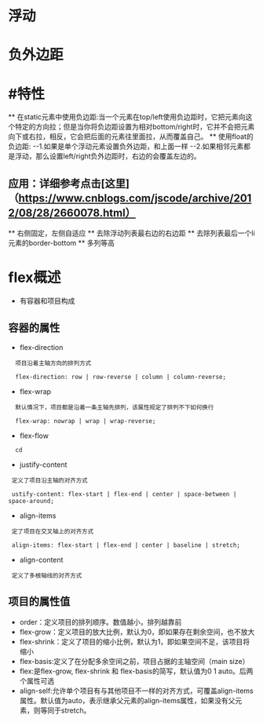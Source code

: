 # 浮动
# 负外边距
# #特性
** 在static元素中使用负边距:当一个元素在top/left使用负边距时，它把元素向这个特定的方向拉；但是当你将负边距设置为相对bottom/right时，它并不会把元素向下或右拉，相反，它会把后面的元素往里面拉，从而覆盖自己。
** 使用float的负边距:
   --1.如果是单个浮动元素设置负外边距，和上面一样 
   --2.如果相邻元素都是浮动，那么设置left/right负外边距时，右边的会覆盖左边的。
## 应用：详细参考点击[这里]（https://www.cnblogs.com/jscode/archive/2012/08/28/2660078.html）
** 右侧固定，左侧自适应
** 去除浮动列表最右边的右边距
** 去除列表最后一个li元素的border-bottom
** 多列等高

# flex概述
 * 有容器和项目构成
 
## 容器的属性
  * flex-direction
  
  ```text
    项目沿着主轴方向的排列方式
    
    flex-direction: row | row-reverse | column | column-reverse;
  ```
  * flex-wrap
  
  ```text
    默认情况下，项目都是沿着一条主轴先排列，该属性规定了排列不下如何换行
    
    flex-wrap: nowrap | wrap | wrap-reverse;
```
  * flex-flow
  ```text
    cd
```
  * justify-content
  
  ```text
   定义了项目沿主轴的对齐方式
   
   ustify-content: flex-start | flex-end | center | space-between | space-around;
```
  * align-items
  
  ```text
   定了项目在交叉轴上的对齐方式
   
   align-items: flex-start | flex-end | center | baseline | stretch;
```
  * align-content
  
  ```text
   定义了多根轴线的对齐方式
```

## 项目的属性值
 * order：定义项目的排列顺序。数值越小，排列越靠前
 * flex-grow：定义项目的放大比例，默认为0，即如果存在剩余空间，也不放大
 * flex-shrink：定义了项目的缩小比例，默认为1，即如果空间不足，该项目将缩小
 * flex-basis:定义了在分配多余空间之前，项目占据的主轴空间（main size）
 * flex:是flex-grow, flex-shrink 和 flex-basis的简写，默认值为0 1 auto。后两个属性可选
 * align-self:允许单个项目有与其他项目不一样的对齐方式，可覆盖align-items属性。默认值为auto，表示继承父元素的align-items属性，如果没有父元素，则等同于stretch。